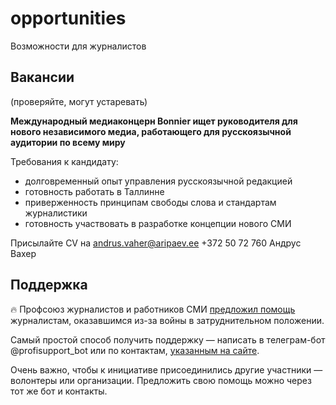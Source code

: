 # opportunities
Возможности для журналистов


## Вакансии
(проверяйте, могут устаревать)

**Международный медиаконцерн Bonnier ищет руководителя для нового независимого медиа, работающего для русскоязычной аудитории по всему миру**

Требования к кандидату:

- долговременный опыт управления русскоязычной редакцией
- готовность работать в Таллинне
- приверженность принципам свободы слова и стандартам журналистики
- готовность участвовать в разработке концепции нового СМИ

Присылайте CV на andrus.vaher@aripaev.ee
+372 50 72 760
Андрус Вахер

## Поддержка

🔥 Профсоюз журналистов и работников СМИ [предложил помощь](https://profjur.org/solidarnost/) журналистам, оказавшимся из-за войны в затруднительном положении.

Самый простой способ получить поддержку — написать в телеграм-бот @profisupport_bot или по контактам, [указанным на сайте](https://profjur.org/about-us/kontakty/).

Очень важно, чтобы к инициативе присоединились другие участники — волонтеры или организации. Предложить свою помощь можно через тот же бот и контакты.
